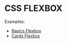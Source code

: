# CSS FLEXBOX

Examples:
* [Basics Flexbox](https://soycamis.com/css-flexbox/basics-flexbox/)
* [Cards Flexbox](https://soycamis.com/css-flexbox/cards/)